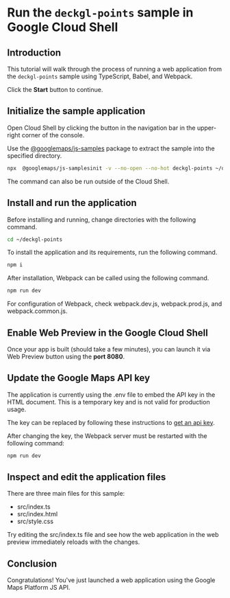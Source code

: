 # Run the `deckgl-points` sample in Google Cloud Shell

<walkthrough-tutorial-duration duration="10"/>

## Introduction

This tutorial will walk through the process of running a web application from
the `deckgl-points` sample using TypeScript, Babel, and Webpack.

Click the **Start** button to continue.

## Initialize the sample application

Open Cloud Shell by clicking the
<walkthrough-cloud-shell-icon></walkthrough-cloud-shell-icon> button in the
navigation bar in the upper-right corner of the console.

Use the [@googlemaps/js-samples](https://www.npmjs.com/package/@googlemaps/js-samples) package to 
extract the sample into the specified directory.

```bash
npx  @googlemaps/js-samplesinit -v --no-open --no-hot deckgl-points ~/deckgl-points
```

The command can also be run outside of the Cloud Shell.

## Install and run the application

Before installing and running, change directories with the following command.

```bash
cd ~/deckgl-points
```

To install the application and its requirements, run the following command.

```bash
npm i
```

After installation, Webpack can be called using the following command.

```bash
npm run dev
```

For configuration of Webpack, check
<walkthrough-editor-open-file filePath="deckgl-points/webpack.dev.js">webpack.dev.js</walkthrough-editor-open-file>,
<walkthrough-editor-open-file filePath="deckgl-points/webpack.prod.js">webpack.prod.js</walkthrough-editor-open-file>,
and
<walkthrough-editor-open-file filePath="deckgl-points/webpack.common.js">webpack.common.js</walkthrough-editor-open-file>.

## Enable Web Preview in the Google Cloud Shell

Once your app is built (should take a few minutes), you can launch it via
<walkthrough-spotlight-pointer target="cloudshell" spotlightId="devshell-web-preview-button">Web
Preview button</walkthrough-spotlight-pointer> using the **port 8080**.

## Update the Google Maps API key

The application is currently using the
<walkthrough-editor-open-file filePath="deckgl-points/.env">.env</walkthrough-editor-open-file>
file to embed the API key in the HTML document. This is a temporary key and is
not valid for production usage.

The key can be replaced by following these instructions to
[get an api key](https://developers.google.com/maps/documentation/javascript/get-api-key).

After changing the key, the Webpack server must be restarted with the following
command:

```bash
npm run dev
```

## Inspect and edit the application files

There are three main files for this sample:

*   <walkthrough-editor-open-file filePath="deckgl-points/src/index.ts">src/index.ts</walkthrough-editor-open-file>
*   <walkthrough-editor-open-file filePath="deckgl-points/src/index.html">src/index.html</walkthrough-editor-open-file>
*   <walkthrough-editor-open-file filePath="deckgl-points/src/style.css">src/style.css</walkthrough-editor-open-file>

Try editing the <walkthrough-editor-open-file filePath="deckgl-points/src/index.ts">src/index.ts</walkthrough-editor-open-file> file and see how the web application in the web preview immediately reloads with the changes.

## Conclusion

<walkthrough-conclusion-trophy></walkthrough-conclusion-trophy>

Congratulations! You've just launched a web application using the Google Maps
Platform JS API.
